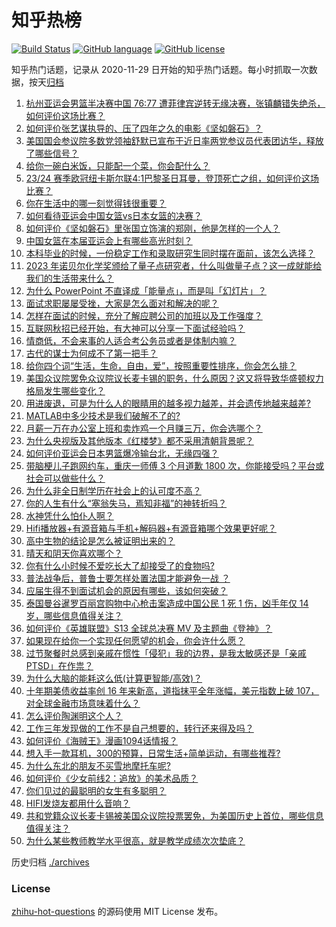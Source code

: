 # 知乎热榜
[![Build Status](https://github.com/ToWeLong/zhihu-hot-questions/workflows/CI/badge.svg)](https://github.com/ToWeLong/zhihu-hot-questions/actions)
[![GitHub language](https://img.shields.io/badge/language-golang-orange.svg)](https://golang.org/)
[![GitHub license](https://img.shields.io/github/license/ToWeLong/zhihu-hot-questions)](https://github.com/ToWeLong/zhihu-hot-questions/blob/main/LICENSE)

知乎热门话题，记录从 2020-11-29 日开始的知乎热门话题。每小时抓取一次数据，按天[归档](./archives)

<!-- BEGIN -->

1. [杭州亚运会男篮半决赛中国 76:77 遭菲律宾逆转无缘决赛，张镇麟错失绝杀，如何评价这场比赛？](https://www.zhihu.com/question/624723589)
1. [如何评价张艺谋执导的、压了四年之久的电影《坚如磐石》？](https://www.zhihu.com/question/624357726)
1. [美国国会参议院多数党领袖舒默已宣布于近日率两党参议员代表团访华，释放了哪些信号？](https://www.zhihu.com/question/624693644)
1. [给你一碗白米饭，只能配一个菜，你会配什么？](https://www.zhihu.com/question/622742015)
1. [23/24 赛季欧冠纽卡斯尔联4:1巴黎圣日耳曼，登顶死亡之组，如何评价这场比赛？](https://www.zhihu.com/question/624742396)
1. [你在生活中的哪一刻觉得钱很重要？](https://www.zhihu.com/question/624685105)
1. [如何看待亚运会中国女篮vs日本女篮的决赛？](https://www.zhihu.com/question/624693193)
1. [如何评价《坚如磐石》里张国立饰演的郑刚，他是怎样的一个人？](https://www.zhihu.com/question/624350488)
1. [中国女篮在本届亚运会上有哪些高光时刻？](https://www.zhihu.com/question/624693073)
1. [本科毕业的时候，一份稳定工作和录取研究生同时摆在面前，该怎么选择？](https://www.zhihu.com/question/622558880)
1. [2023 年诺贝尔化学奖颁给了量子点研究者，什么叫做量子点？这一成就能给我们的生活带来什么？](https://www.zhihu.com/question/624713634)
1. [为什么 PowerPoint 不直译成「能量点」，而是叫「幻灯片」？](https://www.zhihu.com/question/492717143)
1. [面试求职屡屡受挫，大家是怎么面对和解决的呢？](https://www.zhihu.com/question/487251757)
1. [怎样在面试的时候，充分了解应聘公司的加班以及工作强度？](https://www.zhihu.com/question/622555718)
1. [互联网秋招已经开始，有大神可以分享一下面试经验吗？](https://www.zhihu.com/question/622555916)
1. [情商低，不会来事的人适合考公务员或者是体制内嘛？](https://www.zhihu.com/question/615385248)
1. [古代的谋士为何成不了第一把手？](https://www.zhihu.com/question/335075677)
1. [给你四个词“生活，生命，自由，爱”，按照重要性排序，你会怎么排？](https://www.zhihu.com/question/624098966)
1. [美国众议院罢免众议院议长麦卡锡的职务，什么原因？这又将导致华盛顿权力格局发生哪些变化？](https://www.zhihu.com/question/624677825)
1. [用进废退，可是为什么人的眼睛用的越多视力越差，并会遗传地越来越差?](https://www.zhihu.com/question/624270499)
1. [MATLAB中多少技术是我们破解不了的?](https://www.zhihu.com/question/622919986)
1. [月薪一万在办公室上班和卖炸鸡一个月赚三万，你会选哪个？](https://www.zhihu.com/question/422477749)
1. [为什么央视版及其他版本《红楼梦》都不采用清朝背景呢？](https://www.zhihu.com/question/599480389)
1. [如何评价亚运会日本男篮爆冷输台北，无缘四强？](https://www.zhihu.com/question/624640606)
1. [带脑梗儿子跑网约车，重庆一师傅 3 个月道歉 1800 次，你能接受吗？平台或社会可以做些什么？](https://www.zhihu.com/question/624618813)
1. [为什么非全日制学历在社会上的认可度不高？](https://www.zhihu.com/question/376363403)
1. [你的人生有什么“塞翁失马，焉知非福”的神转折吗？](https://www.zhihu.com/question/372789431)
1. [水神凭什么怕仆人啊？](https://www.zhihu.com/question/624653685)
1. [Hifi播放器+有源音箱与手机+解码器+有源音箱哪个效果更好呢？](https://www.zhihu.com/question/620836374)
1. [高中生物的结论是怎么被证明出来的？](https://www.zhihu.com/question/624628071)
1. [晴天和阴天你喜欢哪个？](https://www.zhihu.com/question/617167262)
1. [你有什么小时候不爱吃长大了却接受了的食物吗?](https://www.zhihu.com/question/624004548)
1. [普法战争后，普鲁士要怎样处置法国才能避免一战 ？](https://www.zhihu.com/question/556369936)
1. [应届生得不到面试机会的原因有哪些，该如何突破？](https://www.zhihu.com/question/622555702)
1. [泰国曼谷暹罗百丽宫购物中心枪击案造成中国公民 1 死 1 伤，凶手年仅 14 岁，哪些信息值得关注？](https://www.zhihu.com/question/624647347)
1. [如何评价《英雄联盟》S13 全球总决赛 MV 及主题曲《登神》？](https://www.zhihu.com/question/624694277)
1. [如果现在给你一个实现任何愿望的机会，你会许什么愿？](https://www.zhihu.com/question/617595157)
1. [过节聚餐时总感到亲戚在惯性「侵犯」我的边界，是我太敏感还是「亲戚PTSD」在作祟？](https://www.zhihu.com/question/621684259)
1. [为什么大脑的能耗这么低(计算更智能/高效)？](https://www.zhihu.com/question/624073838)
1. [十年期美债收益率创 16 年来新高，道指抹平全年涨幅，美元指数上破 107，对全球金融市场意味着什么？](https://www.zhihu.com/question/624700462)
1. [怎么评价陶渊明这个人？](https://www.zhihu.com/question/268036977)
1. [工作三年发现做的工作不是自己想要的，转行还来得及吗？](https://www.zhihu.com/question/622550101)
1. [如何评价《海贼王》漫画1094话情报？](https://www.zhihu.com/question/624680783)
1. [想入手一款耳机，300的预算，日常生活+简单运动，有哪些推荐?](https://www.zhihu.com/question/616588553)
1. [为什么东北的朋友不买雪地摩托车呢?](https://www.zhihu.com/question/622519942)
1. [如何评价《少女前线2：追放》的美术品质？](https://www.zhihu.com/question/623978786)
1. [你们见过的最聪明的女生有多聪明？](https://www.zhihu.com/question/54179134)
1. [HIFI发烧友都用什么音响？](https://www.zhihu.com/question/622214777)
1. [共和党籍众议长麦卡锡被美国众议院投票罢免，为美国历史上首位，哪些信息值得关注？](https://www.zhihu.com/question/624693758)
1. [为什么某些教师教学水平很高，就是教学成绩次次垫底？](https://www.zhihu.com/question/624420525)

<!-- END -->

历史归档 [./archives](./archives)


### License
[zhihu-hot-questions](https://github.com/towelong/zhihu-hot-questions) 的源码使用 MIT License 发布。